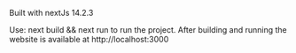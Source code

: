 Built with nextJs 14.2.3

Use:
next build && next run
to run the project.
After building and running the website is available at http://localhost:3000
